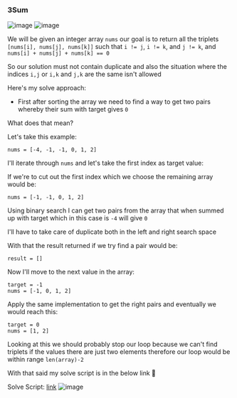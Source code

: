 <h3> 3Sum </h3>

![image](https://github.com/h4ckyou/h4ckyou.github.io/assets/127159644/df9835f4-c50e-481e-beb5-3a22ec1d8a18)
![image](https://github.com/h4ckyou/h4ckyou.github.io/assets/127159644/5e93b771-c187-4fc0-81b2-01394a42b273)

We will be given an integer array `nums` our goal is to return all the triplets `[nums[i], nums[j], nums[k]]` such that `i != j`, `i != k`, and `j != k`, and `nums[i] + nums[j] + nums[k] == 0`

So our solution must not contain duplicate and also the situation where the indices `i,j` or `i,k` and `j,k` are the same isn't allowed

Here's my solve approach:
- First after sorting the array we need to find a way to get two pairs whereby their sum with target gives `0`

What does that mean?

Let's take this example:

```
nums = [-4, -1, -1, 0, 1, 2]
```

I'll iterate through `nums` and let's take the first index as target value:

If we're to cut out the first index which we choose the remaining array would be:

```
nums = [-1, -1, 0, 1, 2]
```

Using binary search I can get two pairs from the array that when summed up with target which in this case is `-4` will give `0`

I'll have to take care of duplicate both in the left and right search space

With that the result returned if we try find a pair would be:

```
result = []
```

Now I'll move to the next value in the array:

```
target = -1
nums = [-1, 0, 1, 2]
```

Apply the same implementation to get the right pairs and eventually we would reach this:

```
target = 0
nums = [1, 2]
```

Looking at this we should probably stop our loop because we can't find triplets if the values there are just two elements therefore our loop would be within range `len(array)-2`

With that said my solve script is in the below link 🙂

Solve Script: [link](https://github.com/h4ckyou/h4ckyou.github.io/blob/main/posts/programming/Leetcode/Two%20Sum%20III/solve.py)
![image](https://github.com/h4ckyou/h4ckyou.github.io/assets/127159644/5f5ffd97-4127-4c6d-9777-e5d6b4cdd2aa)
